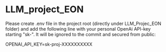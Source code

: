 # LLM_project_EON

Please create .env file in the project root (directly under LLM_Projec_EON folder) and add the following line with your personal OpenAi API-key starting "sk-". It will be ignored to the commit and secured from public: 

OPENAI_API_KEY=sk-proj-XXXXXXXXXX 

